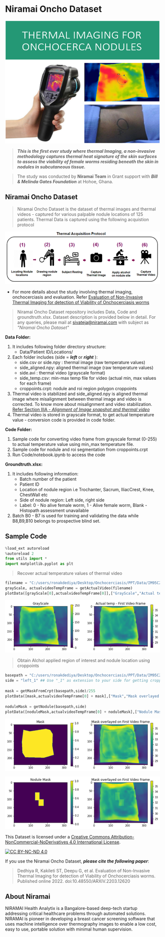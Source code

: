 # Niramai Oncho Dataset #
<!-- ![png](Code/ThermalImagingForOnchocerciasis.png) -->
<p align="center">
  <img src="https://github.com/NiramalHealthAnalytix/Niramai_Oncho_Dataset/blob/main/Code/ThermalImagingForOnchocerciasis.png", height = 400, width = 700/>
</p>

> ***This is the first ever study where thermal Imaging, a non-invasive methodology captures thermal heat signature of the skin surfaces to assess the viability of female worms residing beneath the skin in nodules in subcutaneous tissue.***

>The study was conducted by **Niramai Team** in Grant support with ***Bill & Melinda Gates Foundation*** at Hohoe, Ghana. 

## Niramai Oncho Dataset ##

> Niramai Oncho Dataset is the dataset of thermal images and thermal videos - captured for various palpable nodule locations of 125 patients. Thermal Data is captured using the following acquistion protocol

![png](Code/protocol.png)

* For more details about the study involving thermal imaging, onchocerciasis and evaluation. Refer [Evaluation of Non-Invasive Thermal Imaging for detection of Viability of Onchocerciasis worms](https://arxiv.org/abs/2203.12620)


> Niramai Oncho Dataset repository includes Data, Code and groundtruth.xlsx. Dataset description is provided below in detail. For any queries, please mail at sivateja@niramai.com with subject as *"Niramai Oncho Dataset"*

**Data Folder:**
1. It includes following folder directory structure:
    * Data/Patient ID/Locations/
2. Each folder includes (side = ***left*** or ***right*** ):
    * side.csv or side.npy : thermal image (raw temperature values)
    * side_aligned.npy: aligned thermal image (raw temperature values) 
    * side.avi : thermal video (grayscale format)
    * side_temp.csv: min-max temp file for video (actual min, max values for each frame)
    * croppoints.crpt: nodule and roi region polygon croppoints
3. Thermal video is stabilized and side_aligned.npy is aligned thermal image where misalignment between thermal image and video is corrected. To know more about misalignment and video stabilization. [Refer Section IIIA - *Alignment of Image snapshot and thermal video* ](https://arxiv.org/abs/2203.12620)
4. Thermal video is stored in grayscale format, to get actual temperature value - conversion code is provided in code folder.

**Code Folder:**
1. Sample code for converting video frame from grayscale format (0-255) to actual temperature value using min_max temperature file.
2. Sample code for nodule and roi segmentation from croppoints.crpt
3. Run Code/notebook.ipynb to access the code


**Groundtruth.xlsx:**
1. It includes following information:
    * Batch number of the patient
    * Patient ID
    * Location of nodule region i.e Trochanter, Sacrum, IIiacCrest, Knee, ChestWall etc
    * Side of nodule region: Left side, right side
    * Label: 0 - No alive female worm, 1 - Alive female worm, Blank - Histopath assessment unavailable
2. Batch B0 - B7 is used for training and validating the data while B8,B9,B10 belongs to prospective blind set.    

## Sample Code ##

```python
%load_ext autoreload
%autoreload 2
from utils import *
import matplotlib.pyplot as plt
```
> Recover actual temperature values of thermal video

```python
filename = "C:/users/ronakdediya/Desktop/Onchocerciasis/PPT/Data/IM95C2/IIiacCrest/left"
grayScale, actualvideoTempFrame = getActualVideo(filename)          
plotData([grayScale[0],actualvideoTempFrame[0]],["GrayScale","Actual temp - First Video Frame"])
```


    
![png](Code/output_2_0.png)
    


> Obtain Alchol applied region of interest and nodule location using croppoints

```python
basepath = "C:/users/ronakdediya/Desktop/Onchocerciasis/PPT/Data/IM95C2/IIiacCrest/"
side = "left_1" ## Use "_1" as extension to your side for getting croppointsM

mask = getMaskFromCrpt(basepath,side)/255
plotData([mask,actualvideoTempFrame[0] + mask],["Mask","Mask overlayed on First Video Frame"])

noduleMask = getNodule(basepath,side)
plotData([noduleMask,actualvideoTempFrame[0] + noduleMask],["Nodule Mask","Mask overlayed on First Video Frame"])
```


    
![png](Code/output_3_0.png)
    



    
![png](Code/output_3_1.png)
    


This Dataset is licensed under a
[Creative Commons Attribution-NonCommercial-NoDerivatives 4.0 International License][cc-by-nc-nd].

[![CC BY-NC-ND 4.0][cc-by-nc-nd-image]][cc-by-nc-nd]

[cc-by-nc-nd]: http://creativecommons.org/licenses/by-nc-nd/4.0/
[cc-by-nc-nd-image]: https://licensebuttons.net/l/by-nc-nd/4.0/88x31.png
[cc-by-nc-nd-shield]: https://img.shields.io/badge/License-CC%20BY--NC--ND%204.0-lightgrey.svg

If you use the Niramai Oncho Dataset, ***please cite the following paper***:

> Dedhiya R, Kakileti ST, Deepu G, et al. Evaluation of Non-Invasive Thermal Imaging for detection of Viability of Onchocerciasis worms. Published online 2022. doi:10.48550/ARXIV.2203.12620

## About Niramai ##
NIRAMAI Health Analytix is a Bangalore-based deep-tech startup addressing critical healthcare problems through automated solutions. NIRAMAI is pioneer in developing a breast cancer screening software that uses machine intelligence over thermography images to enable a low cost, easy to use, portable solution with minimal human supervision.
